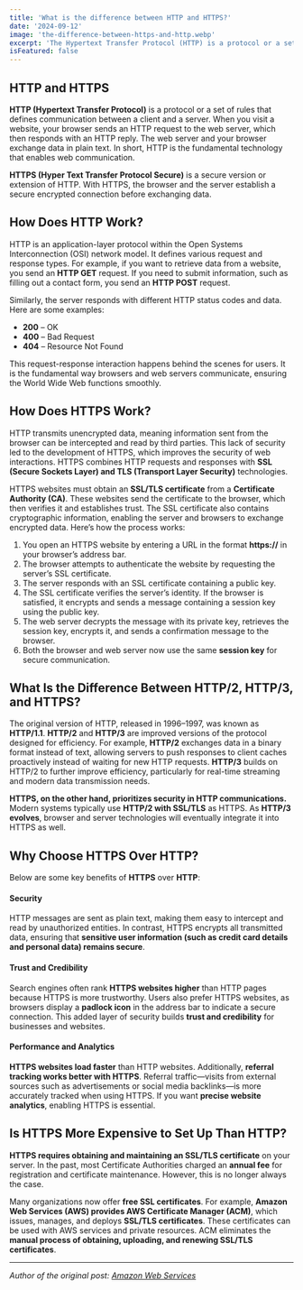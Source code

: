 ```yaml
---
title: 'What is the difference between HTTP and HTTPS?'
date: '2024-09-12'
image: 'the-difference-between-https-and-http.webp'
excerpt: 'The Hypertext Transfer Protocol (HTTP) is a protocol or a set of rules that defines communication between a client and a server.'
isFeatured: false
---
```


## HTTP and HTTPS

**HTTP (Hypertext Transfer Protocol)** is a protocol or a set of rules that defines communication between a client and a server. When you visit a website, your browser sends an HTTP request to the web server, which then responds with an HTTP reply. The web server and your browser exchange data in plain text. In short, HTTP is the fundamental technology that enables web communication.

**HTTPS (Hyper Text Transfer Protocol Secure)** is a secure version or extension of HTTP. With HTTPS, the browser and the server establish a secure encrypted connection before exchanging data.

## How Does HTTP Work?

HTTP is an application-layer protocol within the Open Systems Interconnection (OSI) network model. It defines various request and response types. For example, if you want to retrieve data from a website, you send an **HTTP GET** request. If you need to submit information, such as filling out a contact form, you send an **HTTP POST** request.

Similarly, the server responds with different HTTP status codes and data. Here are some examples:

- **200** – OK
- **400** – Bad Request
- **404** – Resource Not Found

This request-response interaction happens behind the scenes for users. It is the fundamental way browsers and web servers communicate, ensuring the World Wide Web functions smoothly.

## How Does HTTPS Work?

HTTP transmits unencrypted data, meaning information sent from the browser can be intercepted and read by third parties. This lack of security led to the development of HTTPS, which improves the security of web interactions. HTTPS combines HTTP requests and responses with **SSL (Secure Sockets Layer) and TLS (Transport Layer Security)** technologies.

HTTPS websites must obtain an **SSL/TLS certificate** from a **Certificate Authority (CA)**. These websites send the certificate to the browser, which then verifies it and establishes trust. The SSL certificate also contains cryptographic information, enabling the server and browsers to exchange encrypted data. Here’s how the process works:

1. You open an HTTPS website by entering a URL in the format **https://** in your browser’s address bar.
2. The browser attempts to authenticate the website by requesting the server’s SSL certificate.
3. The server responds with an SSL certificate containing a public key.
4. The SSL certificate verifies the server’s identity. If the browser is satisfied, it encrypts and sends a message containing a session key using the public key.
5. The web server decrypts the message with its private key, retrieves the session key, encrypts it, and sends a confirmation message to the browser.
6. Both the browser and web server now use the same **session key** for secure communication.

## What Is the Difference Between HTTP/2, HTTP/3, and HTTPS?

The original version of HTTP, released in 1996–1997, was known as **HTTP/1.1**. **HTTP/2** and **HTTP/3** are improved versions of the protocol designed for efficiency. For example, **HTTP/2** exchanges data in a binary format instead of text, allowing servers to push responses to client caches proactively instead of waiting for new HTTP requests. **HTTP/3** builds on HTTP/2 to further improve efficiency, particularly for real-time streaming and modern data transmission needs.

**HTTPS, on the other hand, prioritizes security in HTTP communications.** Modern systems typically use **HTTP/2 with SSL/TLS** as HTTPS. As **HTTP/3 evolves**, browser and server technologies will eventually integrate it into HTTPS as well.

## Why Choose HTTPS Over HTTP?

Below are some key benefits of **HTTPS** over **HTTP**:

#### **Security**

HTTP messages are sent as plain text, making them easy to intercept and read by unauthorized entities. In contrast, HTTPS encrypts all transmitted data, ensuring that **sensitive user information (such as credit card details and personal data) remains secure**.

#### **Trust and Credibility**

Search engines often rank **HTTPS websites higher** than HTTP pages because HTTPS is more trustworthy. Users also prefer HTTPS websites, as browsers display a **padlock icon** in the address bar to indicate a secure connection. This added layer of security builds **trust and credibility** for businesses and websites.

#### **Performance and Analytics**

**HTTPS websites load faster** than HTTP websites. Additionally, **referral tracking works better with HTTPS**. Referral traffic—visits from external sources such as advertisements or social media backlinks—is more accurately tracked when using HTTPS. If you want **precise website analytics**, enabling HTTPS is essential.

## Is HTTPS More Expensive to Set Up Than HTTP?

**HTTPS requires obtaining and maintaining an SSL/TLS certificate** on your server. In the past, most Certificate Authorities charged an **annual fee** for registration and certificate maintenance. However, this is no longer always the case.

Many organizations now offer **free SSL certificates**. For example, **Amazon Web Services (AWS) provides AWS Certificate Manager (ACM)**, which issues, manages, and deploys **SSL/TLS certificates**. These certificates can be used with AWS services and private resources. ACM eliminates the **manual process of obtaining, uploading, and renewing SSL/TLS certificates**.

---

_Author of the original post: [Amazon Web Services](https://aws.amazon.com/ 'Amazon Web Services (AWS) is the world’s most comprehensive and broadly adopted cloud, offering over 200 fully featured services from data centers globally.')_
